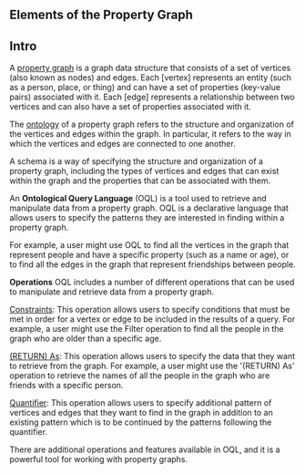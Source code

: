 Elements of the Property Graph
-------------
## Intro
A [property graph](https://en.wikipedia.org/wiki/Graph_property) is a graph data structure that consists of a set of vertices (also known as nodes) and edges.
Each [vertex] represents an entity (such as a person, place, or thing) and can have a set of properties (key-value pairs) associated with it.
Each [edge] represents a relationship between two vertices and can also have a set of properties associated with it.

The [ontology](https://en.wikipedia.org/wiki/Ontology_(computer_science)) of a property graph refers to the structure and organization of the vertices and edges within the graph.
In particular, it refers to the way in which the vertices and edges are connected to one another.

A schema is a way of specifying the structure and organization of a property graph, including the types of vertices and edges that can exist within the graph and the properties that can be associated with them.

An **Ontological Query Language** (OQL) is a tool used to retrieve and manipulate data from a property graph. OQL is a declarative language that allows users to specify the patterns they are interested in finding within a property graph.

For example, a user might use OQL to find all the vertices in the graph that represent people and have a specific property (such as a name or age), or to find all the edges in the graph that represent friendships between people.

**Operations**
OQL includes a number of different operations that can be used to manipulate and retrieve data from a property graph.

[Constraints](): This operation allows users to specify conditions that must be met in order for a vertex or edge to be included in the results of a query. For example, a user might use the Filter operation to find all the people in the graph who are older than a specific age.

[(RETURN) As](): This operation allows users to specify the data that they want to retrieve from the graph. For example, a user might use the '(RETURN) As'  operation to retrieve the names of all the people in the graph who are friends with a specific person.

[Quantifier](): This operation allows users to specify additional pattern of vertices and edges that they want to find in the graph in addition to an existing pattern which is to be continued by the patterns following the quantifier.

There are additional operations and features available in OQL, and it is a powerful tool for working with property graphs. 

